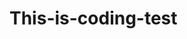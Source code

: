 # This-is-coding-test
       
  
     
 
   
     
           
               
                          
                  
                     
        
                  
             
             
          
      
    
